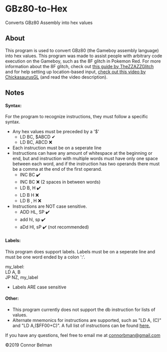 # GBz80-to-Hex
Converts GBz80 Assembly into hex values

## About   

This program is used to convert GBz80 (the Gameboy assembly language) into hex values. This program was made to
assist people with arbitrary code execution on the Gameboy, such as the 8F glitch in Pokemon Red. 
For more information about the 8F glitch, check out [this guide by TheZZAZZGlitch](https://forums.glitchcity.info/index.php?topic=6638.0) 
and for help setting up location-based input, [check out this video by ChickasaurusGL](https://www.youtube.com/watch?v=ddSHGg4-qSY&t=5s) (and read the video description).

## Notes  

#### Syntax:
For the program to recognize instructions, they must follow a specific syntax.
- Any hex values must be preceded by a '$'
   * LD BC, $ABCD ✔
   * LD BC, ABCD  :x:
- Each instruction must be on a seperate line
- Instructions can have any amount of whitespace at the beginning or end, but and instruction with multiple words
  must have only one space between each word, and if the instruction has two operands there must be a comma at the
  end of the first operand.
   * INC BC    :heavy_check_mark:
   * INC  BC   :x: (2 spaces in between words)
   * LD B, H   :heavy_check_mark:
   * LD B H    :x:
   * LD B , H  :x:
- Instructions are NOT case sensitive.
   * ADD HL, SP  :heavy_check_mark:
   * add hl, sp  :heavy_check_mark:
   * aDd Hl, sP  :heavy_check_mark: (not recommended)
#### Labels:
This program does support labels. Labels must be on a seperate line and must be one word ended by a colon ':'.

   my_label:  
   LD A, B  
   JP NZ, my_label  
   
- Labels ARE case sensitive
#### Other:
- This program currently does not support the db instruction for lists of values.
- Alternate mnemonics for instructions are supported, such as "LD A, (C)" and "LD A,($FF00+C)". A full list of instructions
  can be found [here.](http://www.pastraiser.com/cpu/gameboy/gameboy_opcodes.html)
  
If you have any questions, feel free to email me at connorbman@gmail.com

©2019 Connor Belman 
  
